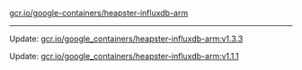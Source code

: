 [gcr.io/google-containers/heapster-influxdb-arm](https://hub.docker.com/r/cruse/heapster-influxdb-arm/tags/) 

----
Update: [gcr.io/google_containers/heapster-influxdb-arm:v1.3.3](https://hub.docker.com/r/cruse/heapster-influxdb-arm/tags/)

Update: [gcr.io/google_containers/heapster-influxdb-arm:v1.1.1](https://hub.docker.com/r/cruse/heapster-influxdb-arm/tags/)

